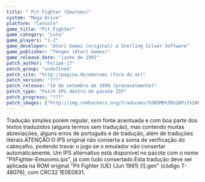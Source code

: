```yaml
---
title: " Pit Fighter (Emuroms)"
system: "Mega Drive"
platform: "Console"
game_title: "Pit Fighter"
game_category: "Luta"
game_players: "1-2"
game_developer: "Atari Games (original) e Sterling Silver Software"
game_publisher: "Tengen (Atari Games)"
game_release_date: "junho de 1991"
patch_author: "Felipe-17"
patch_group: "undefined"
patch_site: "http://pagina.de/emuroms (fora do ar)"
patch_version: "???"
patch_release: "18 de setembro de 1999 (provavelmente)"
patch_type: "Patch IPS dentro de pacote ZIP"
patch_progress: "???"
patch_images: ["http://img.romhackers.org/traducoes/%5BSMD%5D%20Pit%20Fighter%20-%20Emuroms%20-%201.png","http://img.romhackers.org/traducoes/%5BSMD%5D%20Pit%20Fighter%20-%20Emuroms%20-%202.png","http://img.romhackers.org/traducoes/%5BSMD%5D%20Pit%20Fighter%20-%20Emuroms%20-%203.png"]
---
```

Tradução simples porém regular, sem fonte acentuada e com boa parte dos textos traduzidos (alguns termos sem tradução), mas contendo muitas abreviações, alguns erros de português e de tradução, além de traduções literais.ATENÇÃO:O IPS original não conserta a soma de verificação do cabeçalho, podendo travar o jogo se o emulador não consertar automaticamente. Um IPS alternativo está disponível no pacote com o nome "PitFighter-Emuroms.ips", já com tudo consertado.Esta tradução deve ser aplicada na ROM original "Pit Fighter (UE) (Jun 1991) [!].gen" (código T-48076), com CRC32 1E0E0831.